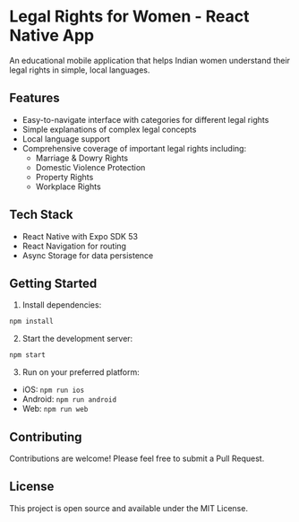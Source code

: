 # Legal Rights for Women - React Native App

An educational mobile application that helps Indian women understand their legal rights in simple, local languages.

## Features

- Easy-to-navigate interface with categories for different legal rights
- Simple explanations of complex legal concepts
- Local language support
- Comprehensive coverage of important legal rights including:
  - Marriage & Dowry Rights
  - Domestic Violence Protection
  - Property Rights
  - Workplace Rights

## Tech Stack

- React Native with Expo SDK 53
- React Navigation for routing
- Async Storage for data persistence

## Getting Started

1. Install dependencies:
```bash
npm install
```

2. Start the development server:
```bash
npm start
```

3. Run on your preferred platform:
- iOS: `npm run ios`
- Android: `npm run android`
- Web: `npm run web`

## Contributing

Contributions are welcome! Please feel free to submit a Pull Request.

## License

This project is open source and available under the MIT License.
